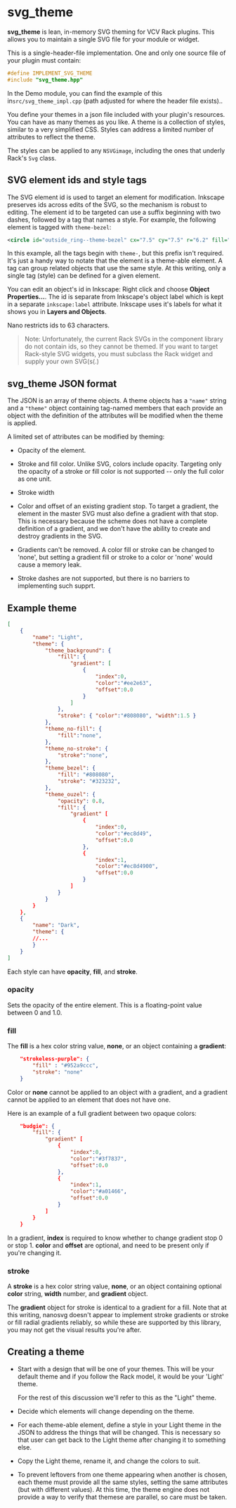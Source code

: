 # svg_theme

**svg_theme** is lean, in-memory SVG theming for VCV Rack plugins.
This allows you to maintain a single SVG file for your module or widget.

This is a single-header-file implementation.
One and only one source file of your plugin must contain:

```cpp
#define IMPLEMENT_SVG_THEME
#include "svg_theme.hpp"
```

In the Demo module, you can find the example of this in`src/svg_theme_impl.cpp` (path adjusted for where the header file exists)..

You define your themes in a json file included with your plugin's resources.
You can have as many themes as you like.
A theme is a collection of styles, similar to a very simplified CSS.
Styles can address a limited number of attributes to reflect the theme.

The styles can be applied to any `NSVGimage`, including the ones that underly Rack's `Svg` class.

## SVG element ids and style tags

The SVG element id is used to target an element for modification.
Inkscape preserves ids across edits of the SVG, so the mechanism is robust to editing.
The element id to be targeted can use a suffix beginning with two dashes, followed by a tag that names a style.
For example, the following element is tagged with `theme-bezel`:

```xml
<circle id="outside_ring--theme-bezel" cx="7.5" cy="7.5" r="6.2" fill="#999999" />
```

In this example, all the tags begin with `theme-`, but this prefix isn't required.
It's just a handy way to notate that the element is a theme-able element.
A tag can group related objects that use the same style.
At this writing, only a single tag (style) can be defined for a given element.

You can edit an object's id in Inkscape: Right click and choose **Object Properties...**. The id is separate from Inkscape's object label which is kept in a separate `inkscape:label` attribute. Inkscape uses it's labels for what it shows you in **Layers and Objects**.

Nano restricts ids to 63 characters.

> Note: Unfortunately, the current Rack SVGs in the component library do not contain ids, so they cannot be themed.
If you want to target Rack-style SVG widgets, you must subclass the Rack widget and supply your own SVG(s(.)

## svg_theme JSON format

The JSON is an array of theme objects.
A theme objects has a `"name"` string and a `"theme"` object containing tag-named members that each provide an object
with the definition of the attributes will be modified when the theme is applied.

A limited set of attributes can be modified by theming:

- Opacity of the element.

- Stroke and fill color. Unlike SVG, colors include opacity.
Targeting only the opacity of a stroke or fill color is not supported -- only the full color as one unit.

- Stroke width

- Color and offset of an existing gradient stop.
To target a gradient, the element in the master SVG must also define a gradient with that stop.
This is necessary because the scheme does not have a complete definition of a gradient,
and we don't have the ability to create and destroy gradients in the SVG.

- Gradients can't be removed.
A color fill or stroke can be changed to 'none', but setting a gradient fill or stroke to a color or 'none' would cause a memory leak.

- Stroke dashes are not supported, but there is no barriers to implementing such supprt.

## Example theme

```json
[
    {
        "name": "Light",
        "theme": {
            "theme_background": {
                "fill": {
                    "gradient": [            
                        {
                            "index":0,
                            "color":"#ee2e63",
                            "offset":0.0
                        }
                    ]
                },
                "stroke": { "color":"#808080", "width":1.5 }
            },
            "theme_no-fill": {
                "fill":"none",
            },
            "theme_no-stroke": {
                "stroke":"none",
            },
            "theme_bezel": {
                "fill": "#808080",
                "stroke": "#323232",
            },
            "theme_ouzel": {
                "opacity": 0.8,
                "fill": {
                    "gradient" [
                        {
                            "index":0,
                            "color":"#ec8d49",
                            "offset":0.0
                        },
                        {
                            "index":1,
                            "color":"#ec8d4900",
                            "offset":0.0
                        }
                    ]
                }
            }
        }
    },
    {
        "name": "Dark",
        "theme": {
        //...
        }
    }
]
```

Each style can have **opacity**, **fill**, and **stroke**.

### opacity

Sets the opacity of the entire element. This is a floating-point value between 0 and 1.0.

### fill

The **fill** is a hex color string value, **none**, or an object containing a **gradient**:

```json
    "strokeless-purple": {
        "fill" : "#952a9ccc",
        "stroke": "none"
    }
```

Color or **none** cannot be applied to an object with a gradient,
and a gradient cannot be applied to an element that does not have one.

Here is an example of a full gradient between two opaque colors:

```json
    "budgie": {
        "fill": {
            "gradient" [
                {
                    "index":0,
                    "color":"#3f7837",
                    "offset":0.0
                },
                {
                    "index":1,
                    "color":"#a01466",
                    "offset":0.0
                }
            ]
        }
    }
```

In a gradient, **index** is required to know whether to change gradient stop 0 or stop 1.
**color** and **offset** are optional, and need to be present only if you're changing it.

### stroke

A **stroke** is a hex color string value, **none**, or an object containing optional **color** string, **width** number, and **gradient** object.

The **gradient** object for stroke is identical to a gradient for a fill.
Note that at this writing, nanosvg doesn't appear to implement stroke gradients or stroke or fill radial gradients reliably,
so while these are supported by this library, you may not get the visual results you're after.

## Creating a theme

- Start with a design that will be one of your themes.
This will be your default theme and if you follow the Rack model, it would be your 'Light' theme.

  For the rest of this discussion we'll refer to this as the "Light" theme.

- Decide which elements will change depending on the theme.

- For each theme-able element, define a style in your Light theme in the JSON to address the things that will be changed.
This is necessary so that user can get back to the Light theme after changing it to something else.

- Copy the Light theme, rename it, and change the colors to suit.

- To prevent leftovers from one theme appearing when another is chosen, each theme must provide all the same styles, setting the same attributes (but with different values).
At this time, the theme engine does not provide a way to verify that themese are parallel, so care must be taken.
